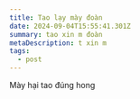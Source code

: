 ```yaml
---
title: Tao lạy mày đoàn
date: 2024-09-04T15:55:41.301Z
summary: tao xin m đoàn
metaDescription: t xin m
tags:
  - post
---
```

M﻿ày hại tao đúng hong
